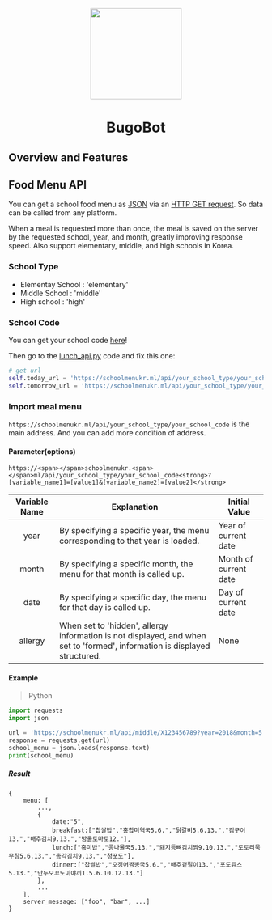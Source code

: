 <p align="center">
  <a href="https://bch.hs.kr/smain.html">
    <img src="https://user-images.githubusercontent.com/86881143/155121564-74be7870-037e-43f3-992e-a39c3de779b7.png" height="180px">
  </a>
</p>

<h1 align="center"> BugoBot </h1>


## Overview and Features
## Food Menu API

You can get a school food menu as [JSON](https://opentutorials.org/course/1375/6844) via an [HTTP GET request](https://opentutorials.org/course/3385/21674). So data can be called from any platform.

When a meal is requested more than once, the meal is saved on the server by the requested school, year, and month, greatly improving response speed. Also support elementary, middle, and high schools in Korea.

### School Type

  * Elementay School : 'elementary'
  * Middle School : 'middle'
  * High school : 'high'

### School Code

You can get your school code [here](https://schoolmenukr.ml/code/app)!

Then go to the [lunch_api.py](./codes/api/lunch_api.py) code and fix this one:

```python
# get url
self.today_url = 'https://schoolmenukr.ml/api/your_school_type/your_school_code?year=2022&allergy=hidden' + today_month + today_date
self.tomorrow_url = 'https://schoolmenukr.ml/api/your_school_type/your_school_code?year=2022&allergy=hidden' + tomorrow_month + tomorrow_date
```

### Import meal menu

`https://schoolmenukr.ml/api/your_school_type/your_school_code` is the main address. And you can add more condition of address.

#### Parameter(options)

`https://<span></span>schoolmenukr.<span></span>ml/api/your_school_type/your_school_code<strong>?[variable_name1]=[value1]&[variable_name2]=[value2]</strong>`

| Variable Name | Explanation | Initial Value |
| :------: | ------ | ------ |
| year | By specifying a specific year, the menu corresponding to that year is loaded. | Year of current date | 
| month | By specifying a specific month, the menu for that month is called up. | Month of current date |
| date | By specifying a specific day, the menu for that day is called up. | Day of current date |
| allergy | When set to 'hidden', allergy information is not displayed, and when set to 'formed', information is displayed structured. | None |

#### Example

> Python
```python
import requests
import json

url = 'https://schoolmenukr.ml/api/middle/X123456789?year=2018&month=5'
response = requests.get(url)
school_menu = json.loads(response.text)
print(school_menu)
```

##### Result
```
{
    menu: [
        ...,
        {
            date:"5",
            breakfast:["찹쌀밥","홍합미역국5.6.","닭갈비5.6.13.","김구이13.","배추김치9.13.","방울토마토12."],
            lunch:["흑미밥","콩나물국5.13.","돼지등뼈김치찜9.10.13.","도토리묵무침5.6.13.","총각김치9.13.","청포도"],
            dinner:["찹쌀밥","오징어짬뽕국5.6.","배추겉절이13.","포도쥬스5.13.","만두오꼬노미야끼1.5.6.10.12.13."]
        },
        ...
    ],
    server_message: ["foo", "bar", ...]
}
```

